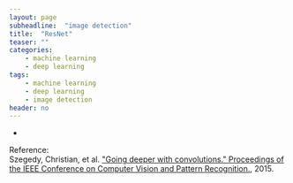 ```yaml
---
layout: page
subheadline:  "image detection"
title:  "ResNet"
teaser: ""
categories:
    - machine learning
    - deep learning
tags:
    - machine learning
    - deep learning
    - image detection
header: no
---
```


-
Reference: <br>
Szegedy, Christian, et al. ["Going deeper with convolutions." Proceedings of the IEEE Conference on Computer Vision and Pattern Recognition.](http://www.cv-foundation.org/openaccess/content_cvpr_2015/papers/Szegedy_Going_Deeper_With_2015_CVPR_paper.pdf), 2015.
